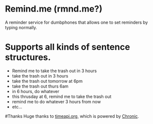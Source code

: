 # Remind.me (rmnd.me?)

A reminder service for dumbphones that allows one to set reminders by typing normally.

# Supports all kinds of sentence structures.
- Remind me to take the trash out in 3 hours
- take the trash out in 3 hours
- take the trash out tomorrow at 6pm
- take the trash out thurs 6am
- in 6 hours, do whatever
- this thrusday at 6, remind me to take the trash out
- remind me to do whatever 3 hours from now
- etc...

#Thanks
 Huge thanks to [timeapi.org](http://timeapi.org), which is powered by [Chronic](https://github.com/mojombo/chronic).
